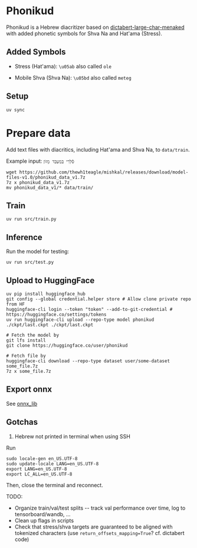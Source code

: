 # Phonikud

Phonikud is a Hebrew diacritizer based on [dictabert-large-char-menaked](https://huggingface.co/dicta-il/dictabert-large-char-menaked) with added phonetic symbols for Shva Na and Hat'ama (Stress).

## Added Symbols

- Stress (Hat'ama): `\u05ab` also called `ole`

- Mobile Shva (Shva Na): `\u05bd` also called `meteg`

## Setup

```console
uv sync
```

#  Prepare data

Add text files with diacritics, including Hat'ama and Shva Na, to `data/train`.

Example input: `סֵ֫לֵרִי בְּֽמַעְבַּד מָזוֹן`

```console
wget https://github.com/thewh1teagle/mishkal/releases/download/model-files-v1.0/phonikud_data_v1.7z
7z x phonikud_data_v1.7z
mv phonikud_data_v1/* data/train/
```

## Train

```console
uv run src/train.py
```

## Inference

Run the model for testing:

```console
uv run src/test.py
```

## Upload to HuggingFace

```console
uv pip install huggingface_hub
git config --global credential.helper store # Allow clone private repo from HF
huggingface-cli login --token "token" --add-to-git-credential # https://huggingface.co/settings/tokens 
uv run huggingface-cli upload --repo-type model phonikud ./ckpt/last.ckpt ./ckpt/last.ckpt

# Fetch the model by
git lfs install
git clone https://huggingface.co/user/phonikud

# Fetch file by
huggingface-cli download --repo-type dataset user/some-dataset some_file.7z
7z x some_file.7z
```



## Export onnx

See [onnx_lib](onnx_lib)

## Gotchas

1. Hebrew not printed in terminal when using SSH

Run

```console
sudo locale-gen en_US.UTF-8
sudo update-locale LANG=en_US.UTF-8
export LANG=en_US.UTF-8
export LC_ALL=en_US.UTF-8
```

Then, close the terminal and reconnect.

TODO:
* Organize train/val/test splits -- track val performance over time, log to tensorboard/wandb, ...
* Clean up flags in scripts
* Check that stress/shva targets are guaranteed to be aligned with tokenized characters (use `return_offsets_mapping=True`? cf. dictabert code)